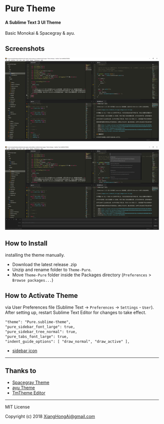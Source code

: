 # Pure Theme

#### A Sublime Text 3 UI Theme

Basic Monokai & Spacegray & ayu.

## Screenshots

![screenshots 1](https://raw.githubusercontent.com/xianghongai/Theme-Pure/master/screenshots/2018-02-12_02-44-23.png)

![screenshots 2](https://raw.githubusercontent.com/xianghongai/Theme-Pure/master/screenshots/2018-02-12_02-45-04.png)


## How to Install

installing the theme manually.
- Download the latest release .zip
- Unzip and rename folder to `Theme-Pure`.
- Move `Theme-Pure` folder inside the Packages directory (`Preferences` > `Browse packages...`)

## How to Activate Theme

via User Preferences file (Sublime Text -> `Preferences` -> `Settings` - `User`).
After setting up, restart Sublime Text Editor for changes to take effect.


```
"theme": "Pure.sublime-theme",
"pure_sidebar_font_large": true,
"pure_sidebar_tree_normal": true,
"pure_tabs_font_large": true,
"indent_guide_options": [ "draw_normal", "draw_active" ],
```

- [sidebar icon](https://github.com/ihodev/a-file-icon)

---

## Thanks to

- [Spacegray Theme](https://github.com/kkga/spacegray)
- [ayu Theme](https://github.com/dempfi/ayu)
- [TmTheme Editor](https://tmtheme-editor.herokuapp.com/)

---

MIT License

Copyright (c) 2018 XiangHongAi@gmail.com